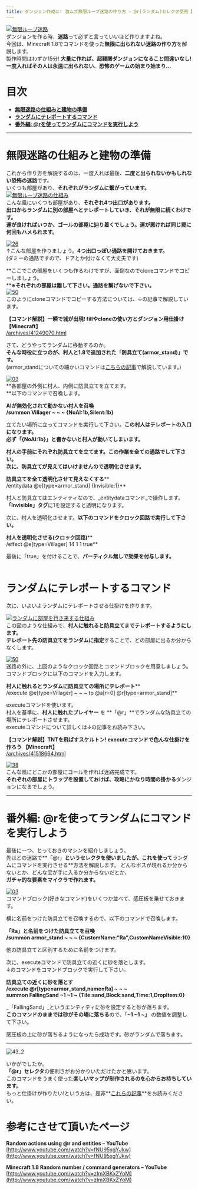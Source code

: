 ```yaml
---
title: ダンジョン作成に! 激ムズ無限ループ迷路の作り方 – @r(ランダム)セレクタ使用【コマンド解説】
---
```


[![無限ループ迷路](https://cdn-ak.f.st-hatena.com/images/fotolife/s/sasigume/20210208/20210208131704.png)](#2/0/20cdc0f0.png "無限ループ迷路")  
ダンジョンを作る時、**迷路**って必ずと言っていいほど作りますよね。  
今回は、Minecraft 1.8でコマンドを使った**無限に出られない迷路の作り方**を解説します。  
製作時間はわずか15分! **大量に作れば、超難関ダンジョンになること間違いなし!**  
**一度入ればその人は永遠に出られない**、**恐怖のゲームの始まり始まり…**

# 目次

*   [**無限迷路の仕組みと建物の準備**](#maze-build)
*   [**ランダムにテレポートするコマンド**](#random)
*   [**番外編: @rを使ってランダムにコマンドを実行しよう**](#use-more)

---

# 無限迷路の仕組みと建物の準備

これから作り方を解説するのは、一度入れば最後、**二度と出られないかもしれない恐怖の迷路**です。  
いくつも部屋があり、**それぞれがランダムに繋がっています。**  
[![無限ループ迷路の仕組み](https://cdn-ak.f.st-hatena.com/images/fotolife/s/sasigume/20210208/20210208142955.jpg)](#6/b/6b3e3d05.jpg "2014-11-13_21-34-19")  
こんな風にいくつも部屋があり、**それぞれ4つ出口があります。**  
**出口からランダムに別の部屋へとテレポートしていき、それが無限に続くわけです。**  
**運が良ければいつか、ゴールの部屋に辿り着くでしょう。運が悪ければ同じ罠に何回もハメられます。**

[![26](https://cdn-ak.f.st-hatena.com/images/fotolife/s/sasigume/20210208/20210208142202.png)](#6/3/63cf9871.png "26")  
↑こんな部屋を作りましょう。**4つ出口っぽい通路を開けておきます。**  
(ダミーの通路ですので、ドアとか付けなくて大丈夫です)

**ここでこの部屋をいくつも作るわけですが、面倒なのでcloneコマンドでコピーしましょう。  
****※それぞれの部屋は離して下さい。通路を繋げないで下さい。**  
[![50](https://cdn-ak.f.st-hatena.com/images/fotolife/s/sasigume/20210208/20210208151319.png)](#9/3/938f163a.png "50")  
このようにcloneコマンドでコピーする方法については、↓の記事で解説しています。

**【コマンド解説】一瞬で城が出現! fillやcloneの使い方とダンジョン用仕掛け【Minecraft】**  
[/archives/41249070.html](/41249070/)

さて、どうやってランダムに移動するのか。  
**そんな時役に立つのが、村人と1.8で追加された「防具立て(armor\_stand)」です。**  
(armor\_standについての細かいコマンドは[こちらの記事](/40737516/ "【コマンド解説】防具立て(armor_stand)のポーズ/装備を変える方法【Minecraft】")で解説しています。)

[![03](https://cdn-ak.f.st-hatena.com/images/fotolife/s/sasigume/20210208/20210208145821.png)](#8/4/842adcf2.png "03")  
**各部屋の外側に村人、内側に防具立てを立てます。  
**以下のコマンドで召喚します。

**AIが無効化されて動かない村人を召喚**  
**/summon Villager ~ ~ ~ {NoAI:1b,Silent:1b}**

立てたい場所に立ってコマンドを実行して下さい。**この村人はテレポートの入口になります。  
**必ず**「{NoAI:1b}」と書かないと村人が動いてしまいます。**

**村人の手前にそれぞれ防具立てを立てます。この作業を全ての通路でして下さい。**  
**次に、防具立てが見えてはいけませんので透明化させます。**

**防具立てを全て透明化させて見えなくする****  
/entitydata @e\[type=armor\_stand\] {Invisible:1}**

村人と防具立てはエンティティなので、_entitydataコマンド_で操作します。  
**「Invisible」タグ**に1を設定すると透明になります。

次に、村人を透明化させます。**以下のコマンドをクロック回路で実行して下さい。**

**村人を透明化させる(クロック回路)****  
/effect @e\[type=Villager\] 14 1 1 true**

最後に「true」を付けることで、**パーティクル無しで効果を付与します。**  
 

# ランダムにテレポートするコマンド

次に、いよいよランダムにテレポートさせる仕掛けを作ります。

[![ランダムに部屋を行き来する仕組み](https://cdn-ak.f.st-hatena.com/images/fotolife/s/sasigume/20210208/20210208083556.png)](#3/4/34c793f9.png "ランダムに部屋を行き来する仕組み")  
この図のような仕組みで、**村人に触れると防具立てまでテレポートするようにします。**  
**テレポート先の防具立てをランダムに指定**することで、どの部屋に出るか分からなくします。

[![50](https://cdn-ak.f.st-hatena.com/images/fotolife/s/sasigume/20210208/20210208175538.png)](#f/3/f3d4a5d4.png "50")  
迷路の外に、上図のようなクロック回路とコマンドブロックを用意しましょう。  
コマンドブロックに以下のコマンドを入力します。

**村人に触れるとランダムに防具立ての場所にテレポート****  
/execute @e\[type=Villager\] ~ ~ ~ tp @a\[r=0\] @r\[type=armor\_stand\]**

executeコマンドを使います。  
村人を基準に、**村人に触れたプレイヤー** を **「@r」**でランダムな防具立ての場所にテレポートさせます。  
executeコマンドについて詳しくは↓の記事をお読み下さい。

**【コマンド解説】TNTを飛ばすスケルトン! executeコマンドで色んな仕掛けを作ろう 【Minecraft】**  
[/archives/41518664.html](/41518664/)

[![38](https://cdn-ak.f.st-hatena.com/images/fotolife/s/sasigume/20210208/20210208131709.png)](#2/0/20fd4b7d.png "38")  
こんな風にどこかの部屋にゴールを作れば迷路完成です。  
**それぞれの部屋にトラップを設置しておけば、攻略にかなり時間の掛かる**ダンジョンになるでしょう。

---

# 番外編: @rを使ってランダムにコマンドを実行しよう

最後に一つ、とっておきのマシンを紹介しましょう。  
先ほどの迷路で**「@r」**というセレクタを使いましたが、これを使って**ランダムにコマンドを実行させる**方法を解説します。 どんなボスが現れるか分からないとか、どんな宝が手に入るか分からないだとか、  
**ガチャ的な要素をマイクラで作れます。**

[![03](https://cdn-ak.f.st-hatena.com/images/fotolife/s/sasigume/20210208/20210208174946.png)](#e/e/ee1bfa32.png "03")  
コマンドブロック(好きなコマンド)をいくつか並べて、感圧板を乗せておきます。

横に名前をつけた防具立てを召喚するので、以下のコマンドで召喚します。

**「Ra」と名前をつけた防具立てを召喚  
/summon armor\_stand ~ ~ ~ {CustomName:“Ra”,CustomNameVisible:10}**

他の防具立てと区別するために名前をつけます。

次に、executeコマンドで防具立ての近くに砂を落とします。  
↓のコマンドをコマンドブロックで実行して下さい。

**防具立ての近くに砂を落とす  
/execute @r\[type=armor\_stand,name=Ra\] ~ ~ ~  
summon FallingSand ~1 ~1 ~ {Tile:sand,Block:sand,Time:1,DropItem:0}**

_「FallingSand」_というエンティティに砂を設定すると砂が落ちます。  
**このコマンドのままでは砂がその場に落ちる**ので、「**~1 ~1 ~」** の数値を調整して下さい。

感圧板の上に砂が落ちるようになったら成功です。砂がランダムで落ちます。

---

![43_2](https://cdn-ak.f.st-hatena.com/images/fotolife/s/sasigume/20210208/20210208154946.png)

いかがでしたか。  
**「@r」セレクタ**の便利さがお分かりいただけたかと思います。  
このコマンドをうまく使った**楽しいマップが制作されるのを心からお持ちしています。**  
もっと仕掛けが作りたい!という方は、是非**[これらの記事](/cat_1198520/)**をお読みください。

# 参考にさせて頂いたページ

**Random actions using @r and entities – YouTube**  
[http://www.youtube.com/watch?v=fNU95xgYJkw](http://www.youtube.com/watch?v=fNU95xgYJkw)

**Minecraft 1.8 Random number / command generators – YouTube**  
[http://www.youtube.com/watch?v=zImXBKxZYoM](http://www.youtube.com/watch?v=zImXBKxZYoM)

